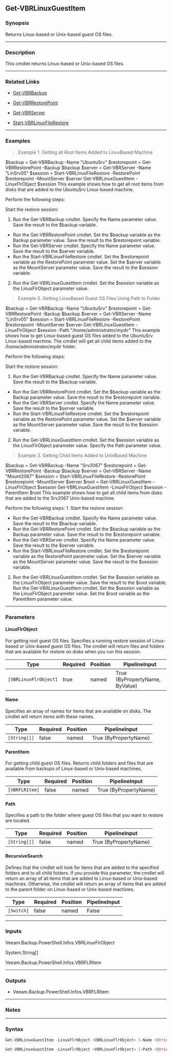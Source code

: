 Get-VBRLinuxGuestItem
---------------------

### Synopsis
Returns Linux-based or Unix-based guest OS files.

---

### Description

This cmdlet returns Linux-based or Unix-based OS files.

---

### Related Links
* [Get-VBRBackup](Get-VBRBackup)

* [Get-VBRRestorePoint](Get-VBRRestorePoint)

* [Get-VBRServer](Get-VBRServer)

* [Start-VBRLinuxFileRestore](Start-VBRLinuxFileRestore)

---

### Examples
> Example 1. Getting all Root Items Added to LinuxBased Machine

$backup = Get-VBRBackup -Name "UbuntuSrv"
$restorepoint = Get-VBRRestorePoint -Backup $backup
$server = Get-VBRServer -Name "LinSrv05"
$session = Start-VBRLinuxFileRestore -RestorePoint $restorepoint -MountServer $server
Get-VBRLinuxGuestItem -LinuxFlrObject $session
This example shows how to get all root items from disks that are added to the UbuntuSrv Linux-based machine.

Perform the following steps:

Start the restore session:
1. Run the Get-VBRBackup cmdlet. Specify the Name parameter value. Save the result to the $backup variable.
- Run the Get-VBRRestorePoint cmdlet. Set the $backup variable as the Backup parameter value. Save the result to the $restorepoint variable.
- Run the Get-VBRServer cmdlet. Specify the Name parameter value. Save the result to the $server variable.
- Run the Start-VBRLinuxFileRestore cmdlet. Set the $restorepoint variable as the RestorePoint parameter value. Set the $server variable as the MountServer parameter value. Save the result to the $session variable.
2. Run the Get-VBRLinuxGuestItem cmdlet. Set the $session variable as the LinuxFlrObject parameter value.
> Example 2.  Getting LinuxBased Guest OS Files Using Path to Folder

$backup = Get-VBRBackup -Name "UbuntuSrv"
$restorepoint = Get-VBRRestorePoint -Backup $backup
$server = Get-VBRServer -Name "LinSrv05"
$session = Start-VBRLinuxFileRestore -RestorePoint $restorepoint -MountServer $server
Get-VBRLinuxGuestItem -LinuxFlrObject $session -Path "/home/administrator/mydir"
This example shows how to get Linux-based guest OS files added to the UbuntuSrv Linux-based machine. The cmdlet will get all child items added to the /home/administrator/mydir folder.

Perform the following steps:

Start the restore session:
1. Run the Get-VBRBackup cmdlet. Specify the Name parameter value. Save the result to the $backup variable.
- Run the Get-VBRRestorePoint cmdlet. Set the $backup variable as the Backup parameter value. Save the result to the $restorepoint variable.
- Run the Get-VBRServer cmdlet. Specify the Name parameter value. Save the result to the $server variable.
- Run the Start-VBRLinuxFileRestore cmdlet. Set the $restorepoint variable as the RestorePoint parameter value. Set the $server variable as the MountServer parameter value. Save the result to the $session variable.
2. Run the Get-VBRLinuxGuestItem cmdlet. Set the $session variable as the LinuxFlrObject parameter value. Specify the Path parameter value.
> Example 3. Getting Child Items Added to UnixBased Machine

$backup = Get-VBRBackup -Name "Srv2067"
$restorepoint = Get-VBRRestorePoint -Backup $backup
$server = Get-VBRServer -Name "Mount2067"
$session = Start-VBRLinuxFileRestore -RestorePoint $restorepoint -MountServer $server
$root = Get-VBRLinuxGuestItem -LinuxFlrObject $session
Get-VBRLinuxGuestItem -LinuxFlrObject $session -ParentItem $root
This example shows how to get all child items from disks that are added to the Srv2067 Unix-based machine.

Perform the following steps: 1. Start the restore session:
- Run the Get-VBRBackup cmdlet. Specify the Name parameter value. Save the result to the $backup variable.
- Run the Get-VBRRestorePoint cmdlet. Set the $backup variable as the Backup parameter value. Save the result to the $restorepoint variable.
- Run the Get-VBRServer cmdlet. Specify the Name parameter value. Save the result to the $server variable.
- Run the Start-VBRLinuxFileRestore cmdlet. Set the $restorepoint variable as the RestorePoint parameter value. Set the $server variable as the MountServer parameter value. Save the result to the $session variable.
2. Run the Get-VBRLinuxGuestItem cmdlet. Set the $session variable as the LinuxFlrObject parameter value. Save the result to the $root variable.
Run the Get-VBRLinuxGuestItem cmdlet. Set the $session variable as the LinuxFlrObject parameter value. Set the $root variable as the ParentItem parameter value.

---

### Parameters
#### **LinuxFlrObject**
For getting root guest OS files.
Specifies a running restore session of Linux-based or Unix-based guest OS files. The cmdlet will return files and folders that are available for restore on disks when you run this session.

|Type                 |Required|Position|PipelineInput                 |
|---------------------|--------|--------|------------------------------|
|`[VBRLinuxFlrObject]`|true    |named   |True (ByPropertyName, ByValue)|

#### **Name**
Specifies an array of names for items that are available on disks.
The cmdlet will return items with these names.

|Type        |Required|Position|PipelineInput        |
|------------|--------|--------|---------------------|
|`[String[]]`|false   |named   |True (ByPropertyName)|

#### **ParentItem**
For getting child guest OS files.
Returns child folders and files that are available from backups of Linux-based or Unix-based machines.

|Type          |Required|Position|PipelineInput        |
|--------------|--------|--------|---------------------|
|`[VBRFLRItem]`|false   |named   |True (ByPropertyName)|

#### **Path**
Specifies a path to the folder where guest OS files that you want to restore are located.

|Type        |Required|Position|PipelineInput        |
|------------|--------|--------|---------------------|
|`[String[]]`|false   |named   |True (ByPropertyName)|

#### **RecursiveSearch**
Defines that the cmdlet will look for items that are added to the specified folders and to all child folders.
If you provide this parameter, the cmdlet will return an array of all items that are added to Linux-based or Unix-based machines. Otherwise, the cmdlet will return an array of items that are added to the parent folder on Linux-based or Unix-based machines.

|Type      |Required|Position|PipelineInput|
|----------|--------|--------|-------------|
|`[Switch]`|false   |named   |False        |

---

### Inputs
Veeam.Backup.PowerShell.Infos.VBRLinuxFlrObject

System.String[]

Veeam.Backup.PowerShell.Infos.VBRFLRItem

---

### Outputs
* Veeam.Backup.PowerShell.Infos.VBRFLRItem

---

### Notes

---

### Syntax
```PowerShell
Get-VBRLinuxGuestItem -LinuxFlrObject <VBRLinuxFlrObject> [-Name <String[]>] [-ParentItem <VBRFLRItem>] [-RecursiveSearch] [<CommonParameters>]
```
```PowerShell
Get-VBRLinuxGuestItem -LinuxFlrObject <VBRLinuxFlrObject> [-Path <String[]>] [<CommonParameters>]
```
